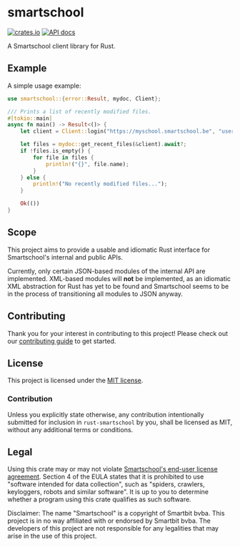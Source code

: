 # smartschool

[![crates.io](https://img.shields.io/crates/v/smartschool.svg)](https://crates.io/crates/smartschool)
[![API docs](https://docs.rs/smartschool/badge.svg)](https://docs.rs/smartschool)

A Smartschool client library for Rust.

## Example

A simple usage example:

```rust
use smartschool::{error::Result, mydoc, Client};

/// Prints a list of recently modified files.
#[tokio::main]
async fn main() -> Result<()> {
    let client = Client::login("https://myschool.smartschool.be", "username", "password").await?;

    let files = mydoc::get_recent_files(&client).await?;
    if !files.is_empty() {
        for file in files {
            println!("{}", file.name);
        }
    } else {
        println!("No recently modified files...");
    }

    Ok(())
}
```

## Scope

This project aims to provide a usable and idiomatic Rust interface for Smartschool's internal and public APIs.

Currently, only certain JSON-based modules of the internal API are implemented. XML-based modules will **not** be implemented, as an idiomatic XML abstraction for Rust has yet to be found and Smartschool seems to be in the process of transitioning all modules to JSON anyway.

## Contributing

Thank you for your interest in contributing to this project! Please check out our [contributing guide](CONTRIBUTING.md) to get started.

## License

This project is licensed under the [MIT license](LICENSE).

### Contribution

Unless you explicitly state otherwise, any contribution intentionally submitted for inclusion in `rust-smartschool` by you, shall be licensed as MIT, without any additional terms or conditions.

## Legal

Using this crate may or may not violate [Smartschool's end-user license agreement](https://www.smartschool.be/gebruikersovereenkomst/). Section 4 of the EULA states that it is prohibited to use "software intended for data collection", such as "spiders, crawlers, keyloggers, robots and similar software". It is up to you to determine whether a program using this crate qualifies as such software.

Disclaimer: The name "Smartschool" is a copyright of Smartbit bvba. This project is in no way affiliated with or endorsed by Smartbit bvba. The developers of this project are not responsible for any legalities that may arise in the use of this project.